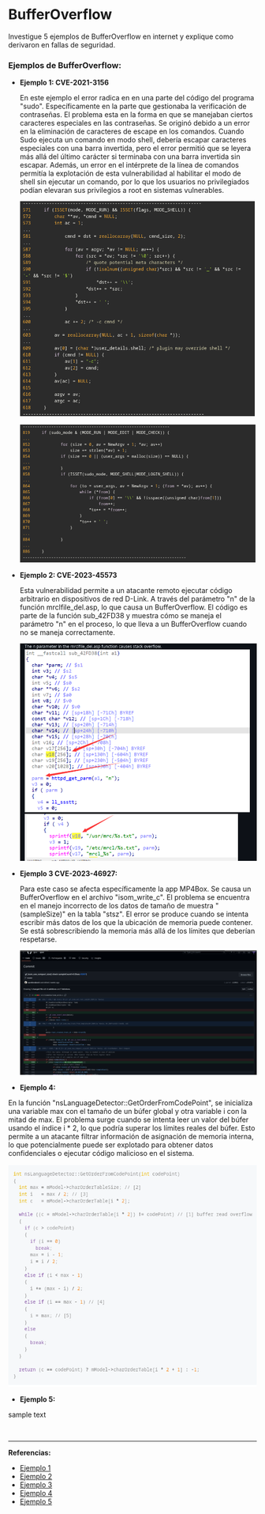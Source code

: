 # BufferOverflow
Investigue 5 ejemplos de BufferOverflow en internet y explique como derivaron en fallas de seguridad.

### Ejemplos de BufferOverflow:

- **Ejemplo 1: CVE-2021-3156**

  En este ejemplo el error radica en en una parte del código del programa "sudo". Específicamente en la parte que gestionaba la verificación de contraseñas. El problema esta en la forma en que se manejaban ciertos caracteres especiales en las contraseñas. Se originó debido a un error en la eliminación de caracteres de escape en los comandos. Cuando Sudo ejecuta un comando en modo shell, debería escapar caracteres especiales con una barra invertida, pero el error permitió que se leyera más allá del último carácter si terminaba con una barra invertida sin escapar. Además, un error en el intérprete de la línea de comandos permitía la explotación de esta vulnerabilidad al habilitar el modo de shell sin ejecutar un comando, por lo que los usuarios no privilegiados podían elevaran sus privilegios a root en sistemas vulnerables.
  
  ![](https://github.com/raulvillalpando/BufferOverflow/blob/main/CVE-2021-3156_1.png)
  
  ![](https://github.com/raulvillalpando/BufferOverflow/blob/main/CVE-2021-3156_2.png)
  
- **Ejemplo 2: CVE-2023-45573**

  Esta vulnerabilidad permite a un atacante remoto ejecutar código arbitrario en dispositivos de red D-Link. A través del parámetro "n" de la función mrclfile_del.asp, lo que causa un BufferOverflow. El código es parte de la función sub_42FD38 y muestra cómo se maneja el parámetro "n" en el proceso, lo que lleva a un BufferOverflow cuando no se maneja correctamente.

  ![](https://github.com/raulvillalpando/BufferOverflow/blob/main/CVE-2023-45573.png)

- **Ejemplo 3 CVE-2023-46927:**

  Para este caso se afecta específicamente la app MP4Box. Se causa un BufferOverflow en el archivo "isom_write_c". El problema se encuentra en el manejo incorrecto de los datos de tamaño de muestra "(sampleSize)" en la tabla "stsz". El error se produce cuando se intenta escribir más datos de los que la ubicación de memoria puede contener. Se está sobrescribiendo la memoria más allá de los límites que deberían respetarse.

   ![](https://github.com/raulvillalpando/BufferOverflow/blob/main/CVE-2023-46927.png)

 - **Ejemplo 4:**

  En la función "nsLanguageDetector::GetOrderFromCodePoint", se inicializa una variable max con el tamaño de un búfer global y otra variable i con la mitad de max. El problema surge cuando se intenta leer un valor del búfer usando el índice i * 2, lo que podría superar los límites reales del búfer. Esto permite a un atacante filtrar información de asignación de memoria interna, lo que potencialmente puede ser explotado para obtener datos confidenciales o ejecutar código malicioso en el sistema.
 
  ![](https://github.com/raulvillalpando/BufferOverflow/blob/main/GHSL-2023-105_uchardet.png)

 - **Ejemplo 5:**

 sample text
 
 ![]()

---

**Referencias:**
- [Ejemplo 1](https://blog.qualys.com/vulnerabilities-threat-research/2021/01/26/cve-2021-3156-heap-based-buffer-overflow-in-sudo-baron-samedit)
- [Ejemplo 2](https://github.com/Archerber/bug_submit/blob/main/D-Link/DI-7xxxx/bug7.md)
- [Ejemplo 3](https://github.com/gpac/gpac/commit/a7b467b151d9b54badbc4dd71e7a366b7c391817?diff=unified)
- [Ejemplo 4](https://securitylab.github.com/advisories/GHSL-2023-105_uchardet/)
- [Ejemplo 5]()
